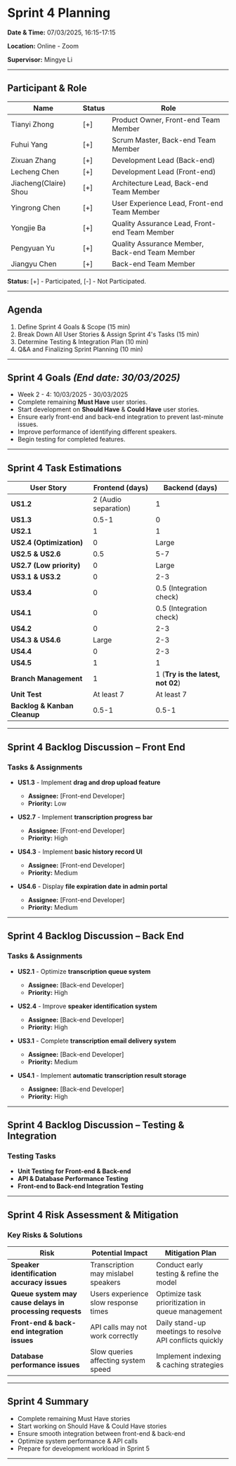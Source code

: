 # Sprint 4 Planning

**Date & Time:** 07/03/2025, 16:15-17:15

**Location:** Online - Zoom 

**Supervisor:** Mingye Li

---

## **Participant & Role**

| Name                  | Status | Role                                           |
|-----------------------|--------|------------------------------------------------|
| Tianyi Zhong          | [+]    | Product Owner, Front-end Team Member           |
| Fuhui Yang            | [+]    | Scrum Master, Back-end Team Member             |
| Zixuan Zhang          | [+]    | Development Lead (Back-end)                    |
| Lecheng Chen          | [+]    | Development Lead (Front-end)                   |
| Jiacheng(Claire) Shou | [+]    | Architecture Lead, Back-end Team Member        |
| Yingrong Chen         | [+]    | User Experience Lead, Front-end Team Member    |
| Yongjie Ba            | [+]    | Quality Assurance Lead, Front-end Team Member  |
| Pengyuan Yu           | [+]    | Quality Assurance Member, Back-end Team Member |
| Jiangyu Chen          | [+]    | Back-end Team Member                           |

**Status:** [+] - Participated, [-] - Not Participated.

---

## **Agenda**
1. Define Sprint 4 Goals & Scope (15 min)
2. Break Down All User Stories & Assign Sprint 4's Tasks (15 min)
3. Determine Testing & Integration Plan (10 min)
4. Q&A and Finalizing Sprint Planning (10 min)

---

## **Sprint 4 Goals** *(End date: 30/03/2025)*
- Week 2 - 4: 10/03/2025 - 30/03/2025
- Complete remaining **Must Have** user stories.
- Start development on **Should Have** & **Could Have** user stories.
- Ensure early front-end and back-end integration to prevent last-minute issues.
- Improve performance of identifying different speakers.
- Begin testing for completed features.

---

## **Sprint 4 Task Estimations**

| **User Story** | **Frontend (days)** | **Backend (days)**                |
|--------------|----------------|-----------------------------------|
| **US1.2** | 2 (Audio separation) | 1                                 |
| **US1.3** | 0.5-1 | 0                                 |
| **US2.1** | 1 | 1                                 |
| **US2.4 (Optimization)** | 0 | Large                             |
| **US2.5 & US2.6** | 0.5 | 5-7                               |
| **US2.7 (Low priority)** | 0 | Large                             |
| **US3.1 & US3.2** | 0 | 2-3                               |
| **US3.4** | 0 | 0.5 (Integration check)           |
| **US4.1** | 0 | 0.5 (Integration check)           |
| **US4.2** | 0 | 2-3                               |
| **US4.3 & US4.6** | Large | 2-3                               |
| **US4.4** | 0 | 2-3                               |
| **US4.5** | 1 | 1                                 |
| **Branch Management** | 1 | 1 (**Try is the latest, not 02**) |
| **Unit Test** | At least 7 | At least 7                        |
| **Backlog & Kanban Cleanup** | 0.5-1 | 0.5-1                             |

---

## **Sprint 4 Backlog Discussion – Front End**
### **Tasks & Assignments**
- **US1.3** - Implement **drag and drop upload feature**
    - **Assignee:** [Front-end Developer]
    - **Priority:** Low

- **US2.7** - Implement **transcription progress bar**
    - **Assignee:** [Front-end Developer]
    - **Priority:** High

- **US4.3** - Implement **basic history record UI**
    - **Assignee:** [Front-end Developer]
    - **Priority:** Medium

- **US4.6** - Display **file expiration date in admin portal**
    - **Assignee:** [Front-end Developer]
    - **Priority:** Medium

---

## **Sprint 4 Backlog Discussion – Back End**
### **Tasks & Assignments**
- **US2.1** - Optimize **transcription queue system**
    - **Assignee:** [Back-end Developer]
    - **Priority:** High

- **US2.4** - Improve **speaker identification system**
    - **Assignee:** [Back-end Developer]
    - **Priority:** High

- **US3.1** - Complete **transcription email delivery system**
    - **Assignee:** [Back-end Developer]
    - **Priority:** Medium

- **US4.1** - Implement **automatic transcription result storage**
    - **Assignee:** [Back-end Developer]
    - **Priority:** High

---

## **Sprint 4 Backlog Discussion – Testing & Integration**
### **Testing Tasks**
- **Unit Testing for Front-end & Back-end**
- **API & Database Performance Testing**
- **Front-end to Back-end Integration Testing**  

---

## **Sprint 4 Risk Assessment & Mitigation**
### **Key Risks & Solutions**
| **Risk** | **Potential Impact** | **Mitigation Plan** |
|----------|----------------------|----------------------|
| **Speaker identification accuracy issues** | Transcription may mislabel speakers | Conduct early testing & refine the model |
| **Queue system may cause delays in processing requests** | Users experience slow response times | Optimize task prioritization in queue management |
| **Front-end & back-end integration issues** | API calls may not work correctly | Daily stand-up meetings to resolve API conflicts quickly |
| **Database performance issues** | Slow queries affecting system speed | Implement indexing & caching strategies |

---

## **Sprint 4 Summary**
- Complete remaining Must Have stories
- Start working on Should Have & Could Have stories
- Ensure smooth integration between front-end & back-end
- Optimize system performance & API calls  
- Prepare for development workload in Sprint 5

---

[//]: # (us1.2)

[//]: # (f: 2days 分离音频)

[//]: # (b: 1d)

[//]: # ()
[//]: # (us1.3)

[//]: # (f: 0.5-1d)

[//]: # (b: 0)

[//]: # ()
[//]: # (us2.1)

[//]: # (f: 1)

[//]: # (b: 1)

[//]: # ()
[//]: # (us2.4 优化)

[//]: # (f: 0)

[//]: # (b: 很大)

[//]: # ()
[//]: # (us2.5&2.6)

[//]: # (f: 0.5)

[//]: # (b: 5-7)

[//]: # ()
[//]: # (us2.7 不重要)

[//]: # (f:0)

[//]: # (b: 大)

[//]: # ()
[//]: # (us3.1&3.2)

[//]: # (f: 0)

[//]: # (b: 2-3)

[//]: # ()
[//]: # (us3.4)

[//]: # (f:0)

[//]: # (b: 0.5确认一下整合)

[//]: # ()
[//]: # (us4.1)

[//]: # (f:0)

[//]: # (b: 0.5确认一下整合)

[//]: # ()
[//]: # (us4.2)

[//]: # (f:0)

[//]: # (b: 2-3)

[//]: # ()
[//]: # (us4.3 & 4.6)

[//]: # (f: 很大)

[//]: # (b: 2-3)

[//]: # ()
[//]: # (us4.4)

[//]: # (b: 2-3)

[//]: # ()
[//]: # (us4.5)

[//]: # (f: 1)

[//]: # (b: 1)

[//]: # ()
[//]: # (** ! 整理分支：1d ** Try最新，不是02)

[//]: # ()
[//]: # (unit test)

[//]: # (f: at least 7d)

[//]: # (b: at least 7d)

[//]: # ()
[//]: # (整理backlog+kanban: 0.5-1d)